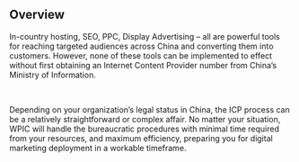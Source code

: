 ## Overview 

In-country hosting, SEO, PPC, Display Advertising &#x2013; all are powerful tools for reaching targeted audiences across China and converting them into customers. However, none of these tools can be implemented to effect without first obtaining an Internet Content Provider number from China&#x2019;s Ministry of Information.

&#xA0;

Depending on your organization&#x2019;s legal status in China, the ICP process can be a relatively straightforward or complex affair. No matter your situation, WPIC will handle the bureaucratic procedures with minimal time required from your resources, and maximum efficiency, preparing you for digital marketing deployment in a workable timeframe.